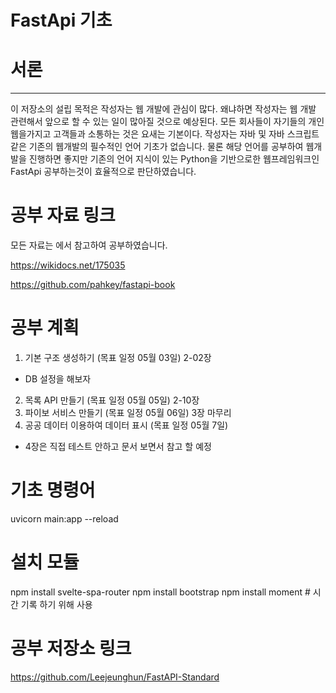 # FastApi 기초

# 서론
--------------

이 저장소의 설립 목적은 작성자는 웹 개발에 관심이 많다.
왜냐하면 작성자는 웹 개발 관련해서 앞으로 할 수 있는 일이 많아질 것으로 예상된다. 모든 회사들이 자기들의 개인 웹을가지고 고객들과 소통하는 것은 요새는 기본이다. 
 작성자는 자바 및 자바 스크립트 같은 기존의 웹개발의 필수적인 언어 기초가 없습니다. 물론 해당 언어를 공부하여 웹개발을 진행하면 좋지만 기존의 언어 지식이 있는 Python을 기반으로한 웹프레임워크인 FastApi 공부하는것이 효율적으로 판단하였습니다. 

# 공부 자료 링크

모든 자료는 에서 참고하여 공부하였습니다.

https://wikidocs.net/175035

https://github.com/pahkey/fastapi-book


# 공부 계획
1. 기본 구조 생성하기 (목표 일정 05월 03일) 2-02장
- DB 설정을 해보자
2. 목록 API 만들기 (목표 일정 05월 05일)    2-10장
3. 파이보 서비스 만들기 (목표 일정 05월 06일) 3장 마무리
4. 공공 데이터 이용하여 데이터 표시 (목표 일정 05월 7일)


* 4장은 직접 테스트 안하고 문서 보면서 참고 할 예정

# 기초 명령어
 uvicorn main:app --reload


# 설치 모듈
npm install svelte-spa-router
npm install bootstrap
npm install moment # 시간 기록 하기 위해 사용
# 공부 저장소 링크

https://github.com/Leejeunghun/FastAPI-Standard
